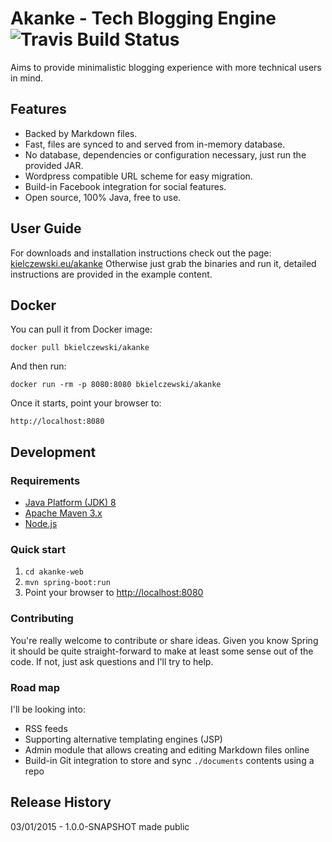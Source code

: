 Akanke - Tech Blogging Engine ![Travis Build Status](https://travis-ci.org/bkielczewski/akanke.svg "Travis Build Status")
=============================
Aims to provide minimalistic blogging experience with more technical users in mind.

Features
--------
* Backed by Markdown files.
* Fast, files are synced to and served from in-memory database.
* No database, dependencies or configuration necessary, just run the provided JAR.
* Wordpress compatible URL scheme for easy migration.
* Build-in Facebook integration for social features.
* Open source, 100% Java, free to use.

User Guide
----------
For downloads and installation instructions check out the page: [kielczewski.eu/akanke](http://kielczewski.eu/akanke)
Otherwise just grab the binaries and run it, detailed instructions are provided in the example content.

Docker
------
You can pull it from Docker image:

    docker pull bkielczewski/akanke

And then run:

    docker run -rm -p 8080:8080 bkielczewski/akanke

Once it starts, point your browser to:

    http://localhost:8080

Development
-----------

### Requirements
* [Java Platform (JDK) 8](http://www.oracle.com/technetwork/java/javase/downloads/index.html)
* [Apache Maven 3.x](http://maven.apache.org/)
* [Node.js](http://nodejs.org/download/)

### Quick start
1. `cd akanke-web`
2. `mvn spring-boot:run`
3. Point your browser to [http://localhost:8080](http://localhost:8080)

### Contributing
You're really welcome to contribute or share ideas. Given you know Spring it should be quite straight-forward to
make at least some sense out of the code. If not, just ask questions and I'll try to help.

### Road map
I'll be looking into:

* RSS feeds
* Supporting alternative templating engines (JSP)
* Admin module that allows creating and editing Markdown files online
* Build-in Git integration to store and sync `./documents` contents using a repo

Release History
---------------
03/01/2015 - 1.0.0-SNAPSHOT made public